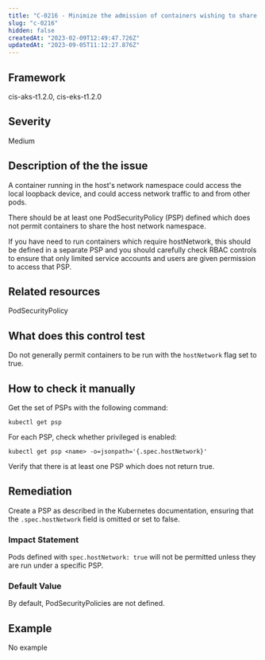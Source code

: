 ```yaml
---
title: "C-0216 - Minimize the admission of containers wishing to share the host network namespace"
slug: "c-0216"
hidden: false
createdAt: "2023-02-09T12:49:47.726Z"
updatedAt: "2023-09-05T11:12:27.876Z"
---
```

## Framework
cis-aks-t1.2.0, cis-eks-t1.2.0
## Severity
Medium
## Description of the the issue
A container running in the host's network namespace could access the local loopback device, and could access network traffic to and from other pods.

 There should be at least one PodSecurityPolicy (PSP) defined which does not permit containers to share the host network namespace.

 If you have need to run containers which require hostNetwork, this should be defined in a separate PSP and you should carefully check RBAC controls to ensure that only limited service accounts and users are given permission to access that PSP.
## Related resources
PodSecurityPolicy
## What does this control test
Do not generally permit containers to be run with the `hostNetwork` flag set to true.
## How to check it manually
Get the set of PSPs with the following command:

 
```
kubectl get psp

```
 For each PSP, check whether privileged is enabled:

 
```
kubectl get psp <name> -o=jsonpath='{.spec.hostNetwork}'

```
 Verify that there is at least one PSP which does not return true.
## Remediation
Create a PSP as described in the Kubernetes documentation, ensuring that the `.spec.hostNetwork` field is omitted or set to false.
### Impact Statement
Pods defined with `spec.hostNetwork: true` will not be permitted unless they are run under a specific PSP.
### Default Value
By default, PodSecurityPolicies are not defined.
## Example
No example